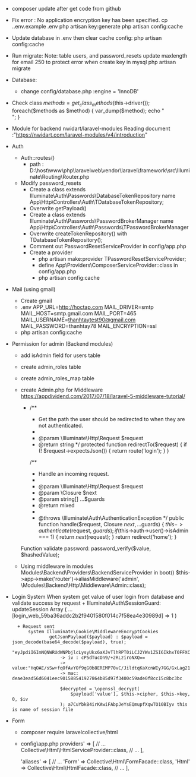 - composer update after get code from github
- Fix error : No application encryption key has been specified. 
    cp .\.env.example .env
    php artisan key:generate
    php artisan config:cache
- Update database in .env then clear cache config: php artisan config:cache
- Run migrate:
    Note: table users, and password_resets update maxlength for email 250 to protect error when create key in mysql
    php artisan migrate
- Database:
    + change config/database.php :engine = 'InnoDB'
- Check class
    $methods = get_class_methods($this->driver());
        foreach($methods as $method)
        {
            var_dump($method);
            echo "<br>";
        }
- Module for backend
    nwidart/laravel-modules
        Reading document :"https://nwidart.com/laravel-modules/v4/introduction"
- Auth
    + Auth::routes()
        - path : D:\host\www\php\laravelweb\vendor\laravel\framework\src\Illuminate\Routing\Router.php
    + Modify password_resets
        - Create a class extends Illuminate\Auth\Passwords\DatabaseTokenRepository name App\Http\Controllers\Auth\TDatabaseTokenRepository;
        - Overwrite getPayload()
        - Create a class extends Illuminate\Auth\Passwords\PasswordBrokerManager name App\Http\Controllers\Auth\Passwords\TPasswordBrokerManager
        - Overwrite createTokenRepository() with TDatabaseTokenRepository();
        - Comment out PasswordResetServiceProvider in config/app.php
        - Create a provider
            + php artisan make:provider TPasswordResetServiceProvider;
            + define App\Providers\ComposerServiceProvider::class in config/app.php
            + php artisan config:cache
- Mail (using gmail)
    + Create gmail
    + .env
        APP_URL=http://hoctap.com
        MAIL_DRIVER=smtp
        MAIL_HOST=smtp.gmail.com
        MAIL_PORT=465
        MAIL_USERNAME=thanhtaytest90@gmail.com
        MAIL_PASSWORD=thanhtay78
        MAIL_ENCRYPTION=ssl
    + php artisan config:cache
- Permission for admin (Backend modules)
    + add isAdmin field for users table
    + create admin_roles table
    + create admin_roles_map table
    + create Admin.php for Middleware
        https://appdividend.com/2017/07/18/laravel-5-middleware-tutorial/
        * /**
            * Get the path the user should be redirected to when they are not authenticated.
            *
            * @param  \Illuminate\Http\Request  $request
            * @return string
            */
            protected function redirectTo($request)
            {
                if (! $request->expectsJson()) {
                    return route('login');
                }
            }

            /**
            * Handle an incoming request.
            *
            * @param  \Illuminate\Http\Request  $request
            * @param  \Closure  $next
            * @param  string[]  ...$guards
            * @return mixed
            *
            * @throws \Illuminate\Auth\AuthenticationException
            */
            public function handle($request, Closure $next, ...$guards)
            {
                $this->authenticate($request, $guards);
                if($this->auth->user()->isAdmin === 1) {
                    return $next($request);
                }
                return redirect('home');
            }

        Function validate password: password_verify($value, $hashedValue);

    + Using middleware in modules
        Modules\Backend\Providers\BackendServiceProvider in boot()
        $this->app->make('router')->aliasMiddleware('admin', \Modules\Backend\Http\Middleware\Admin::class);
- Login System
	When system get value of user login from database and validate success by request
		+ Illuminate\Auth\SessionGuard: updateSession
			Array
			(
				...
				[login_web_59ba36addc2b2f9401580f014c7f58ea4e30989d] => 1
			)
			
		+ Request sent
			system Illuminate\Cookie\MiddlewareEncryptCookies
					getJsonPayload($payload) : $payload = json_decode(base64_decode($payload), true);
						"eyJpdiI6ImNQNWRUdWNPbjlcLysyUkx6aXJvTlhRPT0iLCJ2YWx1ZSI6IkhxT0FFXC9zU3crZnFPZkF2WU9mOXFHMGI4RVJFTVA3MHZDXC9KaWxkdHFLYVhjbldJeTdHR1wvR3hMYWcyMTlyeVQiLCJtYWMiOiJkZWFlM2VhZDU2ZDYwNDFlZWM5MDE1ODg1NDE5Mjc4NjRiODVkOTdmMzQwMGM1OWFkZTBmOGNjMTVjOGJjM2JjIn0="
						-> iv : cP5dTucOn9/+2RLziroNXQ==
						-> value:"HqOAE/sSw+fqOfAvYOf9qG0b8EREMP70vC/JildtqKaXcnWIy7GG/GxLag219ryT"
						-> mac: deae3ead56d6041eec901588541927864b85d97f3400c59ade0f8cc15c8bc3bc
						
						$decrypted = \openssl_decrypt(
							$payload['value'], $this->cipher, $this->key, 0, $iv
						); a7CuYbkB4irKAwiFAbpJeYsEQmupfXqwTO10BIyv this is name of session file
- Form
    + composer require laravelcollective/html
    + config\app.php
        providers' => [
            // ...
            Collective\Html\HtmlServiceProvider::class,
            // ...
        ],
        
        'aliases' => [
            // ...
            'Form' => Collective\Html\FormFacade::class,
            'Html' => Collective\Html\HtmlFacade::class,
            // ...
        ],
